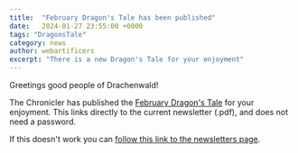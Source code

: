 ```yaml
---
title:  "February Dragon's Tale has been published"
date:   2024-01-27 23:55:00 +0000
tags: "DragonsTale"
category: news
author: webartificers
excerpt: "There is a new Dragon's Tale for your enjoyment"
---
```


Greetings good people of Drachenwald!

The Chronicler has published the [February Dragon's Tale](https://sca.app.neoncrm.com/np/viewDocument?orgId=sca&id=402889498cf79a59018d03c9897a00aa) for your enjoyment. This links directly to the current newsletter (.pdf), and does not need a password. 

If this doesn't work you can [follow this link to the newsletters page](https://sca.app.neoncrm.com/np/clients/sca/neonPage.jsp?pageId=7).

